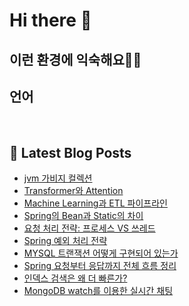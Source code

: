# Hi there 👋

## 이런 환경에 익숙해요✍🏼

## 언어

<p>
  <img alt="" src= "https://img.shields.io/badge/JavaScript-F7DF1E?style=flat-square&logo=JavaScript&logoColor=white"/> 
  <img alt="" src= "https://img.shields.io/badge/TypeScript-black?logo=typescript&logoColor=blue"/>
</p>

## 📕 Latest Blog Posts

<ul><li><a href='https://mynspluto.tistory.com/15' target='_blank'>jvm 가비지 컬렉션</a></li><li><a href='https://mynspluto.tistory.com/14' target='_blank'>Transformer와 Attention</a></li><li><a href='https://mynspluto.tistory.com/13' target='_blank'>Machine Learning과 ETL 파이프라인</a></li><li><a href='https://mynspluto.tistory.com/12' target='_blank'>Spring의 Bean과 Static의 차이</a></li><li><a href='https://mynspluto.tistory.com/11' target='_blank'>요청 처리 전략: 프로세스 VS 쓰레드</a></li><li><a href='https://mynspluto.tistory.com/10' target='_blank'>Spring 예외 처리 전략</a></li><li><a href='https://mynspluto.tistory.com/9' target='_blank'>MYSQL 트랜잭션 어떻게 구현되어 있는가</a></li><li><a href='https://mynspluto.tistory.com/8' target='_blank'>Spring  요청부터 응답까지 전체 흐름 정리</a></li><li><a href='https://mynspluto.tistory.com/7' target='_blank'>인덱스 검색은 왜 더 빠른가?</a></li><li><a href='https://mynspluto.tistory.com/6' target='_blank'>MongoDB watch를 이용한 실시간 채팅</a></li></ul>